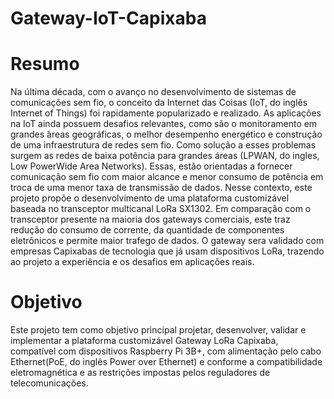 # Gateway-IoT-Capixaba

# Resumo
Na última década, com o avanço no desenvolvimento de sistemas de comunicações sem fio, o conceito da Internet das Coisas (IoT, do inglês Internet of Things) foi rapidamente popularizado e realizado.  As aplicações na IoT ainda possuem  desafios  relevantes,  como  são o monitoramento em grandes ́áreas geográficas, o melhor desempenho energético e construção de uma infraestrutura  de  redes  sem  fio.   Como  solução  a  esses  problemas  surgem  as redes de baixa potência para grandes áreas (LPWAN, do ingles, Low PowerWide Area Networks).  Essas, estão orientadas a fornecer comunicação sem fio com maior alcance e menor consumo de potência em troca de uma menor  taxa  de  transmissão  de  dados.   Nesse  contexto,  este  projeto  propõe  o desenvolvimento  de  uma  plataforma  customizável  baseada  no  transceptor multicanal  LoRa  SX1302.   Em  comparação  com  o  transceptor  presente  na maioria dos gateways comerciais, este traz redução do consumo de corrente, da quantidade de componentes eletrônicos e permite maior trafego de dados. O gateway sera validado com empresas Capixabas de tecnologia que já usam dispositivos LoRa, trazendo ao projeto a experiência e os desafios em aplicações reais.

# Objetivo
Este projeto tem como objetivo principal projetar, desenvolver, validar e implementar a plataforma customizável Gateway LoRa Capixaba, compatível com  dispositivos Raspberry  Pi  3B+,  com  alimentação  pelo  cabo  Ethernet(PoE, do inglês Power over Ethernet) e conforme a compatibilidade eletromagnética e as restrições impostas pelos reguladores de telecomunicações.

